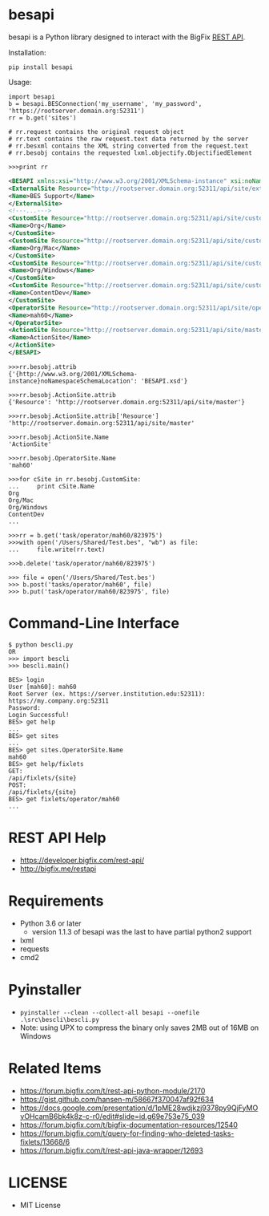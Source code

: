 # besapi

besapi is a Python library designed to interact with the BigFix [REST API](https://developer.bigfix.com/rest-api/api/).

Installation:

`pip install besapi`

Usage:

```
import besapi
b = besapi.BESConnection('my_username', 'my_password', 'https://rootserver.domain.org:52311')
rr = b.get('sites')

# rr.request contains the original request object
# rr.text contains the raw request.text data returned by the server
# rr.besxml contains the XML string converted from the request.text
# rr.besobj contains the requested lxml.objectify.ObjectifiedElement

>>>print rr
```

```xml
<BESAPI xmlns:xsi="http://www.w3.org/2001/XMLSchema-instance" xsi:noNamespaceSchemaLocation="BESAPI.xsd">
<ExternalSite Resource="http://rootserver.domain.org:52311/api/site/external/BES%20Support">
<Name>BES Support</Name>
</ExternalSite>
<!---...--->
<CustomSite Resource="http://rootserver.domain.org:52311/api/site/custom/Org">
<Name>Org</Name>
</CustomSite>
<CustomSite Resource="http://rootserver.domain.org:52311/api/site/custom/Org%2fMac">
<Name>Org/Mac</Name>
</CustomSite>
<CustomSite Resource="http://rootserver.domain.org:52311/api/site/custom/Org%2fWindows">
<Name>Org/Windows</Name>
</CustomSite>
<CustomSite Resource="http://rootserver.domain.org:52311/api/site/custom/ContentDev">
<Name>ContentDev</Name>
</CustomSite>
<OperatorSite Resource="http://rootserver.domain.org:52311/api/site/operator/mah60">
<Name>mah60</Name>
</OperatorSite>
<ActionSite Resource="http://rootserver.domain.org:52311/api/site/master">
<Name>ActionSite</Name>
</ActionSite>
</BESAPI>
```

```
>>>rr.besobj.attrib
{'{http://www.w3.org/2001/XMLSchema-instance}noNamespaceSchemaLocation': 'BESAPI.xsd'}

>>>rr.besobj.ActionSite.attrib
{'Resource': 'http://rootserver.domain.org:52311/api/site/master'}

>>>rr.besobj.ActionSite.attrib['Resource']
'http://rootserver.domain.org:52311/api/site/master'

>>>rr.besobj.ActionSite.Name
'ActionSite'

>>>rr.besobj.OperatorSite.Name
'mah60'

>>>for cSite in rr.besobj.CustomSite:
...     print cSite.Name
Org
Org/Mac
Org/Windows
ContentDev
...

>>>rr = b.get('task/operator/mah60/823975')
>>>with open('/Users/Shared/Test.bes", "wb") as file:
...     file.write(rr.text)

>>>b.delete('task/operator/mah60/823975')

>>> file = open('/Users/Shared/Test.bes')
>>> b.post('tasks/operator/mah60', file)
>>> b.put('task/operator/mah60/823975', file)
```

# Command-Line Interface

```
$ python bescli.py
OR
>>> import bescli
>>> bescli.main()

BES> login
User [mah60]: mah60
Root Server (ex. https://server.institution.edu:52311): https://my.company.org:52311
Password:
Login Successful!
BES> get help
...
BES> get sites
...
BES> get sites.OperatorSite.Name
mah60
BES> get help/fixlets
GET:
/api/fixlets/{site}
POST:
/api/fixlets/{site}
BES> get fixlets/operator/mah60
...
```

# REST API Help

- https://developer.bigfix.com/rest-api/
- http://bigfix.me/restapi

# Requirements

- Python 3.6 or later
  - version 1.1.3 of besapi was the last to have partial python2 support
- lxml
- requests
- cmd2

# Pyinstaller

- `pyinstaller --clean --collect-all besapi --onefile .\src\bescli\bescli.py`
- Note: using UPX to compress the binary only saves 2MB out of 16MB on Windows

# Related Items

- https://forum.bigfix.com/t/rest-api-python-module/2170
- https://gist.github.com/hansen-m/58667f370047af92f634
- https://docs.google.com/presentation/d/1pME28wdjkzj9378py9QjFyMOyOHcamB6bk4k8z-c-r0/edit#slide=id.g69e753e75_039
- https://forum.bigfix.com/t/bigfix-documentation-resources/12540
- https://forum.bigfix.com/t/query-for-finding-who-deleted-tasks-fixlets/13668/6
- https://forum.bigfix.com/t/rest-api-java-wrapper/12693

# LICENSE

- MIT License
